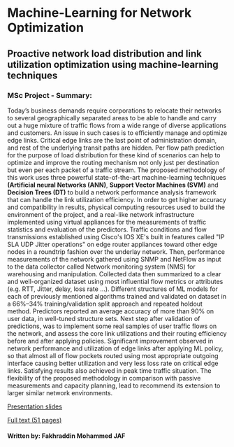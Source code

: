 # Machine-Learning for Network Optimization
## Proactive network load distribution and link utilization optimization using machine-learning techniques
### MSc Project - Summary:
Today’s business demands require corporations to relocate their networks to several geographically separated areas to be able to handle and carry out a huge mixture of traffic flows from a wide range of diverse applications and customers. An issue in such cases is to efficiently manage and optimize edge links. Critical edge links are the last point of administration domain, and rest of the underlying transit paths are hidden. Per flow path prediction for the purpose of load distribution for these kind of scenarios can help to optimize and improve the routing mechanism not only just per destination but even per each packet of a traffic stream. The proposed methodology of this work uses three powerful state-of-the-art machine-learning techniques __(Artificial neural Networks (ANN)__, __Support Vector Machines (SVM)__ and __Decision Trees (DT)__ to build a network performance analysis framework that can handle the link utilization efficiency. In order to get higher accuracy and compatibility in results, physical computing resources used to build the environment of the project, and a real-like network infrastructure implemented using virtual appliances for the measurements of traffic statistics and evaluation of the predictors. Traffic conditions and flow transmissions established using Cisco's IOS XE's built in features called "IP SLA UDP Jitter operations" on edge router appliances toward other edge nodes in a roundtrip fashion over the underlay network. Then, performance measurements of the network gathered using SNMP and NetFlow as input to the data collector called Network monitoring system (NMS) for warehousing and manipulation. Collected data then summarized to a clear and well-organized dataset using most influential flow metrics or attributes (e.g. RTT, Jitter, delay, loss rate …). Different structures of ML models for each of previously mentioned algorithms trained and validated on dataset in a 66%–34% training/validation split approach and repeated holdout method. Predictors reported an average accuracy of more than 90% on user data, in well-tuned structure sets. Next step after validation of predictions, was to implement some real samples of user traffic flows on the network, and assess the core link utilizations and their routing efficiency before and after applying policies. Significant improvement observed in network performance and utilization of edge links after applying ML policy, so that almost all of flow pockets routed using most appropriate outgoing interface causing better utilization and very less loss rate on critical edge links. Satisfying results also achieved in peak time traffic situation. The flexibility of the proposed methodology in comparison with passive measurements and capacity planning, lead to recommend its extension to larger similar network environments.

[Presentation slides](https://github.com/fakhraddinJ/Machine-Learning-for-Network-Optimization/blob/master/TFM-Presentation_Fakhraddin.pdf)

[Full text (51 pages)](https://github.com/fakhraddinJ/Machine-Learning-for-Network-Optimization/blob/master/Fakhraddin_TFM.pdf)

#### Written by: Fakhraddin Mohammed JAF
